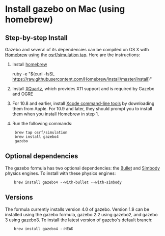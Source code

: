 # Install gazebo on Mac (using homebrew)

## Step-by-step Install

Gazebo and several of its dependencies can be compiled on OS X with 
[Homebrew](http://brew.sh) using the 
[osrf/simulation tap](https://github.com/osrf/homebrew-simulation). 
Here are the instructions:

1. Install [homebrew](http://brew.sh)

	ruby -e "$(curl -fsSL https://raw.githubusercontent.com/Homebrew/install/master/install)"

2. Install [XQuartz](http://xquartz.macosforge.org/landing/), which provides 
X11 support and is required by Gazebo and OGRE

3. For 10.8 and earlier, install [Xcode command-line tools](http://stackoverflow.com/questions/9329243/xcode-4-4-and-later-install-command-line-tools)
by downloading them from Apple. For 10.9 and later, they should prompt you to
install them when you install Homebrew in step 1.

4. Run the following commands:

        brew tap osrf/simulation
        brew install gazebo4
        gazebo

## Optional dependencies
The gazebo formula has two optional dependencies: the [Bullet](https://code.google.com/p/bullet/) and [Simbody](https://github.com/simbody/simbody) physics engines. To install with these physics engines:

        brew install gazebo4 --with-bullet --with-simbody

## Versions
The formula currently installs version 4.0 of gazebo.
Version 1.9 can be installed using the gazebo formula, gazebo 2.2 using gazebo2, and gazebo 3 using gazebo3.
To install the latest version of gazebo's default branch:

        brew install gazebo4 --HEAD
